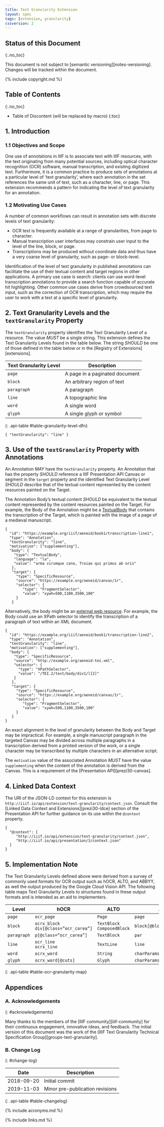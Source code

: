 ```yaml
---
title: Text Granularity Extension
layout: spec
tags: [extension, granularity]
cssversion: 2
---
```


## Status of this Document
{:.no_toc}

This document is not subject to [semantic versioning][notes-versioning].
Changes will be tracked within the document.

{% include copyright.md %}

## Table of Contents
{:.no_toc}

* Table of Discontent (will be replaced by macro)
{:toc}

## 1. Introduction

### 1.1 Objectives and Scope

One use of annotations in IIIF is to associate text with IIIF resources, with the text originating from many potential sources, including optical character recognition (OCR) software, manual transcription, and existing digitized text. Furthermore, it is a common practice to produce sets of annotations at a particular level of ‘text granularity’, where each annotation in the set references the same unit of text, such as a character, line, or page. This extension recommends a pattern for indicating the level of text granularity for an annotation.

### 1.2 Motivating Use Cases

A number of common workflows can result in annotation sets with discrete levels of text granularity:

- OCR text is frequently available at a range of granularities, from page to character.
- Manual transcription user interfaces may constrain user input to the level of the line,
block, or page.
- Transcriptions may be produced without coordinate data and thus have a very coarse level of granularity, such as page- or block-level.

Identification of the level of text granularity in published annotations can facilitate the use of their textual content and target regions in other applications.  A primary use case is search: clients can use word-level transcription annotations to provide a search function capable of accurate hit highlighting.  Other common use cases derive from crowdsourced text input, such as the correction of OCR transcription, which may require the user to work with a text at a specific level of granularity.

## 2. Text Granularity Levels and the `textGranularity` Property

The `textGranularity` property identifies the Text Granularity Level of a resource. The value _MUST_ be a single string. This extension defines the Text Granularity Levels found in the table below. The string _SHOULD_ be one of those defined in the table below or in the [Registry of Extensions][extensions].

| Text Granularity Level       |  Description   |
|------------------------------|-----------------
| `page`                       |  A page in a paginated document |
| `block`                      |  An arbitrary region of text    |
| `paragraph`                  |  A paragraph                    |
| `line`                       |  A topographic line             |
| `word`                       |  A single word                  |
| `glyph`                      |  A single glyph or symbol       |
{: .api-table #table-granularity-level-dfn}

```json-doc
{ "textGranularity": "line" }
```

## 3. Use of the `textGranularity` Property with Annotations

An Annotation _MAY_ have the `textGranularity` property. An Annotation that has the property _SHOULD_ reference a IIIF Presentation API Canvas or segment in the `target` property and the identified Text Granularity Level _SHOULD_ describe that of the textual content represented by the content resources painted on the Target.

The Annotation Body’s textual content _SHOULD_ be equivalent to the textual content represented by the content resources painted on the Target. For example, the Body of the Annotation might be a [TextualBody](https://www.w3.org/TR/annotation-model/#embedded-textual-body) that contains the transcription of the Target, which is painted with the image of a page of a medieval manuscript.

```json-doc
{
  "id": "https://example.org/iiif/aeneid/book1/transcription-line1",
  "type": "Annotation",
  "textGranularity": "line",
  "motivation": ["supplementing"],
  "body": {
    "type": "TextualBody",
    "language": "la",
    "value": "arma virumque cano, Troiae qui primus ab oris"
   },
   "target": {
     "type": "SpecificResource",
     "source": "https://example.org/aeneid/canvas/1r",
     "selector": {
        "type": "FragmentSelector",
        "value": "xywh=500,1100,3500,100"
     }
   }
```
Alternatively, the body might be an [external web resource](https://www.w3.org/TR/annotation-model/#external-web-resources).  For example, the Body could use an XPath selector to identify the transcription of a paragraph of text within an XML document.

```json-doc
{
  "id": "https://example.org/iiif/aeneid/book1/transcription-line2",
  "type": "Annotation",
  "textGranularity": "line",
  "motivation": ["supplementing"],
  "body": {
    "type": "SpecificResource",
    "source": "http://example.org/aeneid-tei.xml",
    "selector": {
      "type": "XPathSelector",
      "value": "/TEI.2/text/body/div1/l[2]"
    }
   },
   "target": {
     "type": "SpecificResource",
     "source": "https://example.org/aeneid/canvas/1r",
     "selector": {
        "type": "FragmentSelector",
        "value": "xywh=500,1100,3500,100"
     }
   }
}
```

An exact alignment in the level of granularity between the Body and Target may be impractical. For example, a single manuscript paragraph in the targeted Canvas may be divided across multiple paragraphs in a transcription derived from a printed version of the work, or a single character may be transcribed by multiple characters in an alternative script.

The `motivation` value of the associated Annotation _MUST_ have the value `supplementing` when the content of the annotation is derived from the Canvas.  This is a requirement of the [Presentation API][prezi30-canvas].

## 4. Linked Data Context

The URI of the JSON-LD context for this extension is `http://iiif.io/api/extension/text-granularity/context.json`.  Consult the [Linked Data Context and Extensions][prezi30-ldce] section of the Presentation API for further guidance on its use within the `@context` property.

```json-doc
{
  "@context": [
     "http://iiif.io/api/extension/text-granularity/context.json",
     "http://iiif.io/api/presentation/3/context.json"
  ]
}
```

## 5. Implementation Note

The Text Granularity Levels defined above were derived from a survey of commonly used formats for OCR output such as hOCR, ALTO, and ABBYY, as well the output produced by the Google Cloud Vision API. The following table maps Text Granularity Levels to structures found in these output formats and is intended as an aid to implementers.

| Level       | hOCR           | ALTO          | ABBYY               | Google |
|-------------|----------------|---------------|---------------------|--------|
| `page`      | `ocr_page`     | `Page`        | `page`              | `Page` |
| `block`     | `ocrx_block`<br/>`div[@class=”ocr_carea”]` | `TextBlock`<br/>`ComposedBlock`| `block[@blockType="Text"]` | `Block` |
| `paragraph` | `p[@class=”ocr_carea”]` | `TextBlock` | `par` | `Paragraph` |
| `line`      | `ocr_line`<br/>`ocrx_line` | `TextLine` | `line` | - |
| `word`      | `ocrx_word`    | `String`      | `charParams[@wordStart=”1”]` | `Word` |
| `glyph`     | `ocrx_word[@cuts]` | `Glyph`   | `charParams`        | `Symbol` |
{: .api-table #table-ocr-granularity-map}

## Appendices

### A. Acknowledgements
{: #acknowledgements}

Many thanks to the members of the [IIIF community][iiif-community] for their continuous engagement, innovative ideas, and feedback.  The initial version of this document was the work of the [IIIF Text Granularity Technical Specification Group][groups-text-granularity].

### B. Change Log
{: #change-log}

| Date       | Description           |
| ---------- | --------------------- |
| 2018-09-20 | Initial commit        |
| 2019-11-03 | Minor pre-publication revisions      |
{: .api-table #table-changelog}

{% include acronyms.md %}

{% include links.md %}
